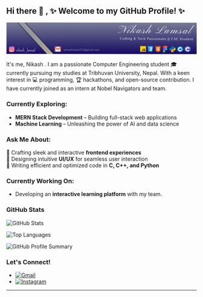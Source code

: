 ## Hi there 👋 , ✨ Welcome to my GitHub Profile! ✨

![Banner Image](./Frame%201.svg)

It's me, Nikash . I am a passionate Computer Engineering student 🎓 currently pursuing my studies at Tribhuvan University, Nepal. With a keen interest in 💻 programming, 🏆 hackathons, and  open-source contribution. I have currently joined as an intern at Nobel Navigators and team.

### Currently Exploring:

* **MERN Stack Development** – Building full-stack web applications 
* **Machine Learning** – Unleashing the power of AI and data science   

### Ask Me About:

🔹 Crafting sleek and interactive **frontend experiences**   
🔹 Designing intuitive **UI/UX** for seamless user interaction  
🔹 Writing efficient and optimized code in **C, C++, and Python**  

### Currently Working On: 

- Developing an **interactive learning platform** with my team. 

### GitHub Stats

![GitHub Stats](https://github-readme-stats.vercel.app/api?username=NikashLamsal&show_icons=true&theme=radical)

![Top Languages](https://github-readme-stats.vercel.app/api/top-langs/?username=NikashLamsal&layout=compact&theme=radical)

![GitHub Profile Summary](https://github-profile-summary-cards.vercel.app/api/cards/profile-details?username=NikashLamsal&theme=radical)

### Let's Connect!
- [![Gmail](https://img.shields.io/badge/-Gmail-D14836?style=flat&logo=gmail&logoColor=white)](mailto:lamsalnikash312@gmail.com)  
- [![Instagram](https://img.shields.io/badge/Instagram-E4405F?style=flat&logo=instagram&logoColor=white)](https://www.instagram.com/nikash__lamsal/profilecard/)

---
